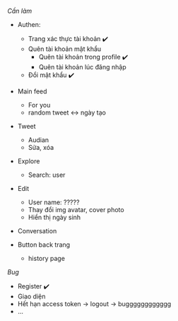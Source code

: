 _Cần làm_

- Authen:

  - Trang xác thực tài khoản ✔️
  - Quên tài khoản mật khẩu
    - Quên tài khoản trong profile ✔️
    - Quên tài khoản lúc đăng nhập
  - Đổi mật khẩu ✔️

- Main feed

  - For you
  - random tweet <-> ngày tạo

- Tweet

  - Audian
  - Sửa, xóa

- Explore

  - Search: user

- Edit

  - User name: ?????
  - Thay đổi img avatar, cover photo
  - Hiển thị ngày sinh

- Conversation

- Button back trang
  - history page

_Bug_

- Register ✔️
- Giao diện
- Hết hạn access token -> logout -> bugggggggggggg
- ...

